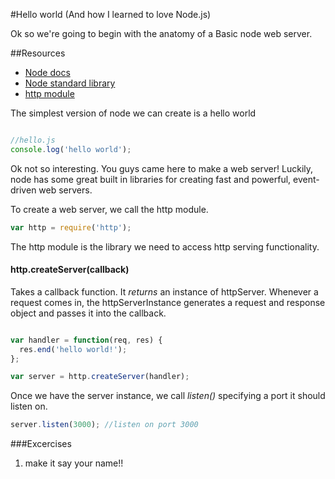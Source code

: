 
#Hello world (And how I learned to love Node.js)

Ok so we're going to begin with the anatomy of a Basic node
web server.

##Resources

* [Node docs](https://nodejs.org/api/modules.html)
* [Node standard library](https://nodejs.org/api/)
* [http module](https://nodejs.org/api/http.html)

The simplest version of node we can create is a hello world

```javascript

//hello.js
console.log('hello world');

```

Ok not so interesting. You guys came here to make a web server!
Luckily, node has some great built in libraries for creating 
fast and powerful, event-driven web servers.

To create a web server, we call the http module.

```javascript
var http = require('http');
```

The http module is the library we need to access http
serving functionality.

#### http.createServer(callback)

Takes a callback function. It *returns* an instance of httpServer.
Whenever a request comes in, the httpServerInstance generates a request 
and response object and passes it into the callback.

```javascript

var handler = function(req, res) {
  res.end('hello world!');
};

var server = http.createServer(handler);

```

Once we have the server instance, we call *listen()* specifying a port
it should listen on.

```javascript
server.listen(3000); //listen on port 3000
```

###Excercises

1. make it say your name!!



